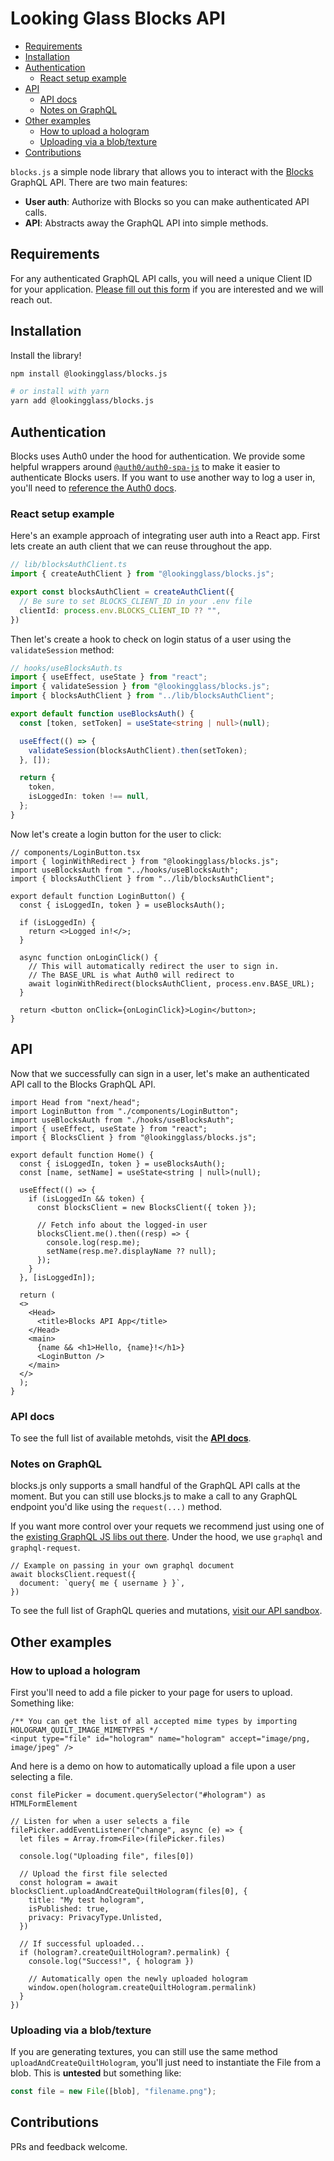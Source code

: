 <h1>Looking Glass Blocks API</h1>

- [Requirements](#requirements)
- [Installation](#installation)
- [Authentication](#authentication)
  - [React setup example](#react-setup-example)
- [API](#api)
  - [API docs](#api-docs)
  - [Notes on GraphQL](#notes-on-graphql)
- [Other examples](#other-examples)
  - [How to upload a hologram](#how-to-upload-a-hologram)
  - [Uploading via a blob/texture](#uploading-via-a-blobtexture)
- [Contributions](#contributions)


`blocks.js` a simple node library that allows you to interact with the [Blocks](https://blocks.glass/) GraphQL API. There are two main features:
- **User auth**: Authorize with Blocks so you can make authenticated API calls.
- **API**: Abstracts away the GraphQL API into simple methods.

## Requirements
For any authenticated GraphQL API calls, you will need a unique Client ID for your application. [Please fill out this form](https://forms.gle/MwhkzRMWRgky2JM36) if you are interested and we will reach out.
 
## Installation

Install the library!

```sh
npm install @lookingglass/blocks.js

# or install with yarn
yarn add @lookingglass/blocks.js
```

## Authentication
Blocks uses Auth0 under the hood for authentication. We provide some helpful wrappers around [`@auth0/auth0-spa-js`](https://github.com/auth0/auth0-spa-js) to make it easier to authenticate Blocks users. If you want to use another way to log a user in, you'll need to [reference the Auth0 docs](https://auth0.com/docs/authenticate/login/embedded-login).

### React setup example
Here's an example approach of integrating user auth into a React app. First lets create an auth client that we can reuse throughout the app.

```ts
// lib/blocksAuthClient.ts
import { createAuthClient } from "@lookingglass/blocks.js";

export const blocksAuthClient = createAuthClient({
  // Be sure to set BLOCKS_CLIENT_ID in your .env file
  clientId: process.env.BLOCKS_CLIENT_ID ?? "",
})
```

Then let's create a hook to check on login status of a user using the `validateSession` method:

```ts
// hooks/useBlocksAuth.ts
import { useEffect, useState } from "react";
import { validateSession } from "@lookingglass/blocks.js";
import { blocksAuthClient } from "../lib/blocksAuthClient";

export default function useBlocksAuth() {
  const [token, setToken] = useState<string | null>(null);

  useEffect(() => {
    validateSession(blocksAuthClient).then(setToken);
  }, []);

  return {
    token,
    isLoggedIn: token !== null,
  };
}
```

Now let's create a login button for the user to click:

```tsx
// components/LoginButton.tsx
import { loginWithRedirect } from "@lookingglass/blocks.js";
import useBlocksAuth from "../hooks/useBlocksAuth";
import { blocksAuthClient } from "../lib/blocksAuthClient";

export default function LoginButton() {
  const { isLoggedIn, token } = useBlocksAuth();

  if (isLoggedIn) {
    return <>Logged in!</>;
  }

  async function onLoginClick() {
    // This will automatically redirect the user to sign in.
    // The BASE_URL is what Auth0 will redirect to 
    await loginWithRedirect(blocksAuthClient, process.env.BASE_URL);
  }

  return <button onClick={onLoginClick}>Login</button>;
}
```


## API
Now that we successfully can sign in a user, let's make an authenticated API call to the Blocks GraphQL API. 


```tsx
import Head from "next/head";
import LoginButton from "./components/LoginButton";
import useBlocksAuth from "./hooks/useBlocksAuth";
import { useEffect, useState } from "react";
import { BlocksClient } from "@lookingglass/blocks.js";

export default function Home() {
  const { isLoggedIn, token } = useBlocksAuth();
  const [name, setName] = useState<string | null>(null);

  useEffect(() => {
    if (isLoggedIn && token) {
      const blocksClient = new BlocksClient({ token });

      // Fetch info about the logged-in user
      blocksClient.me().then((resp) => {
        console.log(resp.me);
        setName(resp.me?.displayName ?? null);
      });
    }
  }, [isLoggedIn]);

  return (
  <>
    <Head>
      <title>Blocks API App</title>
    </Head>
    <main>
      {name && <h1>Hello, {name}!</h1>}
      <LoginButton />
    </main>
  </>
  );
}

```

### API docs
To see the full list of available metohds, visit the [**API docs**](docs/README.md).


### Notes on GraphQL
blocks.js only supports a small handful of the GraphQL API calls at the moment. But you can still use blocks.js to make a call to any GraphQL endpoint you'd like using the `request(...)` method.  

If you want more control over your requets we recommend just using one of the [existing GraphQL JS libs out there](https://graphql.org/code/#javascript). Under the hood, we use `graphql` and `graphql-request`.

```tsx
// Example on passing in your own graphql document 
await blocksClient.request({
  document: `query{ me { username } }`,
})
```

To see the full list of GraphQL queries and mutations, [visit our API  sandbox](https://blocks.glass/api/graphql).


## Other examples
### How to upload a hologram
First you'll need to add a file picker to your page for users to upload. Something like:
```tsx
/** You can get the list of all accepted mime types by importing HOLOGRAM_QUILT_IMAGE_MIMETYPES */
<input type="file" id="hologram" name="hologram" accept="image/png, image/jpeg" /> 
```

And here is a demo on how to automatically upload a file upon a user selecting a file.

```tsx
const filePicker = document.querySelector("#hologram") as HTMLFormElement

// Listen for when a user selects a file
filePicker.addEventListener("change", async (e) => {
  let files = Array.from<File>(filePicker.files)

  console.log("Uploading file", files[0])

  // Upload the first file selected
  const hologram = await blocksClient.uploadAndCreateQuiltHologram(files[0], {
    title: "My test hologram",
    isPublished: true,
    privacy: PrivacyType.Unlisted,
  })

  // If successful uploaded...
  if (hologram?.createQuiltHologram?.permalink) {
    console.log("Success!", { hologram })

    // Automatically open the newly uploaded hologram
    window.open(hologram.createQuiltHologram.permalink)
  }
})
```

### Uploading via a blob/texture
If you are generating textures, you can still use the same method `uploadAndCreateQuiltHologram`, you'll just need to instantiate the File from a blob. This is **untested** but something like:
```ts
const file = new File([blob], "filename.png");
```
## Contributions

PRs and feedback welcome.